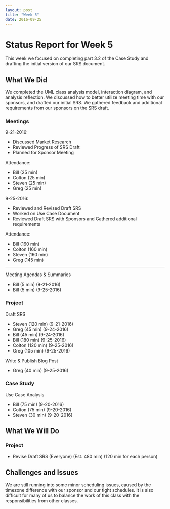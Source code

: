```yaml
---
layout: post
title: "Week 5"
date: 2016-09-25
---
```


# Status Report for Week 5

This week we focused on completing part 3.2 of the Case Study and drafting the initial version of our SRS document.

## What We Did

We completed the UML class analysis model, interaction diagram, and analysis reflection. We discussed how to better utilize meeting time with our sponsors, and drafted our initial SRS. We gathered feedback and additional requirements from our sponsors on the SRS draft.

### Meetings

9-21-2016:

- Discussed Market Research
- Reviewed Progress of SRS Draft
- Planned for Sponsor Meeting

Attendance:

- Bill (25 min)
- Colton (25 min)
- Steven (25 min)
- Greg (25 min)

9-25-2016:

- Reviewed and Revised Draft SRS
- Worked on Use Case Document
- Reviewed Draft SRS with Sponsors and Gathered additional requirements

Attendance:

- Bill (160 min)
- Colton (160 min)
- Steven (160 min)
- Greg (145 min)

---

Meeting Agendas & Summaries

- Bill (5 min) (9-21-2016)
- Bill (5 min) (9-25-2016)

### Project

Draft SRS

- Steven (120 min) (9-21-2016)
- Greg (45 min) (9-24-2016)
- Bill (45 min) (9-24-2016)
- Bill (180 min) (9-25-2016)
- Colton (120 min) (9-25-2016)
- Greg (105 min) (9-25-2016)

Write & Publish Blog Post

- Greg (40 min) (9-25-2016)

### Case Study

Use Case Analysis

- Bill (75 min) (9-20-2016)
- Colton (75 min) (9-20-2016)
- Steven (30 min) (9-20-2016)

## What We Will Do

### Project

- Revise Draft SRS (Everyone) (Est. 480 min) (120 min for each person)

## Challenges and Issues

We are still running into some minor scheduling issues, caused by the timezone difference with our sponsor and our tight schedules.
It is also difficult for many of us to balance the work of this class with the responsibilities from other classes.
